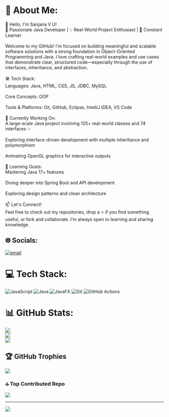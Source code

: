 # 💫 About Me:
👋 Hello, I'm Sanjana V U!<br>🚀 Passionate Java Developer | 💡 Real-World Project Enthusiast | 🧠 Constant Learner<br><br>Welcome to my GitHub! I'm focused on building meaningful and scalable software solutions with a strong foundation in Object-Oriented Programming and Java. I love crafting real-world examples and use cases that demonstrate clear, structured code—especially through the use of interfaces, inheritance, and abstraction.<br><br>🛠️ Tech Stack:<br>Languages: Java, HTML, CSS, JS, JDBC, MySQL<br><br>Core Concepts: OOP<br><br>Tools & Platforms: Git, GitHub, Eclipse, IntelliJ IDEA, VS Code<br><br>💼 Currently Working On:<br>A large-scale Java project involving 125+ real-world classes and 74 interfaces ✨<br><br>Exploring interface-driven development with multiple inheritance and polymorphism<br><br>Animating OpenGL graphics for interactive outputs<br><br>🌱 Learning Goals:<br>Mastering Java 17+ features<br><br>Diving deeper into Spring Boot and API development<br><br>Exploring design patterns and clean architecture<br><br>📫 Let's Connect!<br>Feel free to check out my repositories, drop a ⭐ if you find something useful, or fork and collaborate. I'm always open to learning and sharing knowledge.


## 🌐 Socials:
[![email](https://img.shields.io/badge/Email-D14836?logo=gmail&logoColor=white)](mailto:sanjanaudgimat@gmail.com) 

# 💻 Tech Stack:
![JavaScript](https://img.shields.io/badge/javascript-%23323330.svg?style=for-the-badge&logo=javascript&logoColor=%23F7DF1E) ![Java](https://img.shields.io/badge/java-%23ED8B00.svg?style=for-the-badge&logo=openjdk&logoColor=white) ![JavaFX](https://img.shields.io/badge/javafx-%23FF0000.svg?style=for-the-badge&logo=javafx&logoColor=white) ![Git](https://img.shields.io/badge/git-%23F05033.svg?style=for-the-badge&logo=git&logoColor=white) ![GitHub Actions](https://img.shields.io/badge/github%20actions-%232671E5.svg?style=for-the-badge&logo=githubactions&logoColor=white)
# 📊 GitHub Stats:
![](https://github-readme-stats.vercel.app/api?username=sanjana095007&theme=onedark&hide_border=false&include_all_commits=true&count_private=false)<br/>
![](https://nirzak-streak-stats.vercel.app/?user=sanjana095007&theme=onedark&hide_border=false)<br/>
![](https://github-readme-stats.vercel.app/api/top-langs/?username=sanjana095007&theme=onedark&hide_border=false&include_all_commits=true&count_private=false&layout=compact)

## 🏆 GitHub Trophies
![](https://github-profile-trophy.vercel.app/?username=sanjana095007&theme=radical&no-frame=false&no-bg=true&margin-w=4)

### 🔝 Top Contributed Repo
![](https://github-contributor-stats.vercel.app/api?username=sanjana095007&limit=5&theme=dark&combine_all_yearly_contributions=true)

---
[![](https://visitcount.itsvg.in/api?id=sanjana095007&icon=0&color=0)](https://visitcount.itsvg.in)

<!-- Proudly created with GPRM ( https://gprm.itsvg.in ) -->

